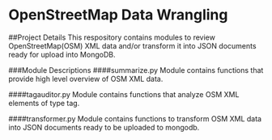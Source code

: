 OpenStreetMap Data Wrangling
============================
##Project Details
This respository contains modules to review OpenStreetMap(OSM) XML data and/or transform it into JSON documents ready for upload into MongoDB.

###Module Descriptions
####summarize.py
Module contains functions that provide high level overview of OSM XML data.

####tagauditor.py
Module contains functions that analyze OSM XML elements of type tag.

####transformer.py
Module contains functions to transform OSM XML data into JSON documents ready to be uploaded to mongodb.
